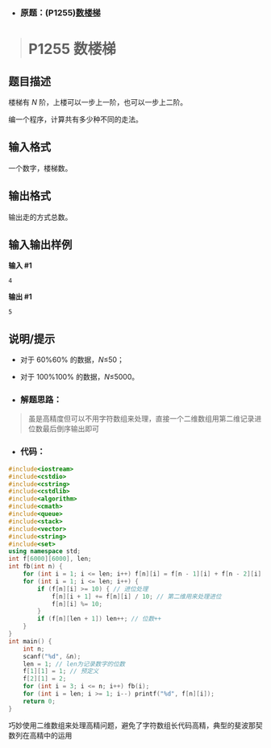 - ### 原题：(P1255)[数楼梯](https://www.luogu.com.cn/problem/P1255)

> # P1255 数楼梯

## 题目描述

楼梯有 *N* 阶，上楼可以一步上一阶，也可以一步上二阶。

编一个程序，计算共有多少种不同的走法。

## 输入格式

一个数字，楼梯数。

## 输出格式

输出走的方式总数。

## 输入输出样例

**输入 #1**

```
4
```

**输出 #1**

```
5
```

## 说明/提示

- 对于 60\%60% 的数据，*N*≤50；
- 对于 100\%100% 的数据，*N*≤5000。



- ### 解题思路：

> 虽是高精度但可以不用字符数组来处理，直接一个二维数组用第二维记录进位数最后倒序输出即可



- ### 代码：

~~~cpp
#include<iostream>
#include<cstdio>
#include<cstring>
#include<cstdlib>
#include<algorithm>
#include<cmath>
#include<queue>
#include<stack>
#include<vector>
#include<string>
#include<set>
using namespace std;
int f[6000][6000], len;
int fb(int n) {
	for (int i = 1; i <= len; i++) f[n][i] = f[n - 1][i] + f[n - 2][i]; // 一维斐波那契递推 
	for (int i = 1; i <= len; i++) {
		if (f[n][i] >= 10) { // 进位处理 
			f[n][i + 1] += f[n][i] / 10; // 第二维用来处理进位 
			f[n][i] %= 10;
		}
		if (f[n][len + 1]) len++; // 位数++ 
	}
}
int main() {
	int n;
	scanf("%d", &n);
	len = 1; // len为记录数字的位数 
	f[1][1] = 1; // 预定义 
	f[2][1] = 2;
	for (int i = 3; i <= n; i++) fb(i);
	for (int i = len; i >= 1; i--) printf("%d", f[n][i]);
	return 0;
}
~~~

巧妙使用二维数组来处理高精问题，避免了字符数组长代码高精，典型的斐波那契数列在高精中的运用